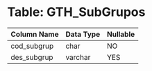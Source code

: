 # Table: GTH_SubGrupos

| Column Name | Data Type | Nullable |
|-------------|-----------|----------|
| cod_subgrup | char | NO |
| des_subgrup | varchar | YES |
